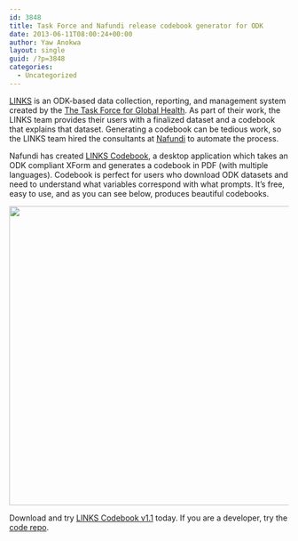 ```yaml
---
id: 3848
title: Task Force and Nafundi release codebook generator for ODK
date: 2013-06-11T08:00:24+00:00
author: Yaw Anokwa
layout: single
guid: /?p=3848
categories:
  - Uncategorized
---
```

[LINKS](http://linkssystem.org) is an ODK-based data collection, reporting, and management system created by the [The Task Force for Global Health](http://taskforce.org). As part of their work, the LINKS team provides their users with a finalized dataset and a codebook that explains that dataset. Generating a codebook can be tedious work, so the LINKS team hired the consultants at [Nafundi](http://nafundi.com) to automate the process. 

Nafundi has created [LINKS Codebook](http://linkssystem.org/support/Task-Force-LINKS-Codebook-v1.1.zip), a desktop application which takes an ODK compliant XForm and generates a codebook in PDF (with multiple languages). Codebook is perfect for users who download ODK datasets and need to understand what variables correspond with what prompts. It&#8217;s free, easy to use, and as you can see below, produces beautiful codebooks. 

<img src="/assets/wp-content/uploads/2013/06/codebook.png" width="538" />

Download and try [LINKS Codebook v1.1](http://linkssystem.org/support/Task-Force-LINKS-Codebook-v1.1.zip) today. If you are a developer, try the [code repo](https://bitbucket.org/tfgh/codebook/).
